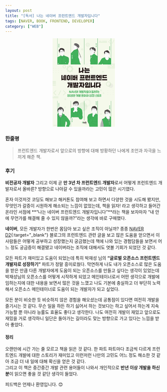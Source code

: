 ```yaml
---
layout: post
title: "[독서] 나는 네이버 프런트엔드 개발자입니다"
tags: [NAVER, BOOK, FRONTEND, DEVELOPER]
category: ["WEB"]
---
```


<center>
<img src="../../assets/img/front/naver_book.jpeg" alt="naver book" style="max-width: 200px" />
</center>

### 한줄평

> 프런트엔드 개발자로서 앞으로의 방향에 대해 방황하던 나에게 조언과 자극을 느끼게 해준 책.

### 후기

**비전공자 개발자** 그리고 이제 곧 **만 3년 차 프런트엔드 개발자**로서 어떻게 프런트엔드 개발자로서 올바른? 방향으로 나아갈 수 있을까라는 고민이 많은 시기였다.

혼자 이것저것 코딩도 해보고 해커톤도 참여해 보고 하면서 다양한 것을 시도해 봤지만, 무엇인가 갈증이 시원하게 해소되는 느낌이 없었는데, 책을 읽자! 라고 생각하고 들어간 온라인 서점에 **“나는 네이버 프런트엔드 개발자입니다”**라는 책을 보자마자 “내 안에 무언가를 해결해 줄 수 있지 않을까?”라는 생각에 바로 구매했다.

**네이버**, 모든 개발자가 한번은 몸담아 보고 싶은 조직이 아닐까? 종종 [NAVER D2](https://d2.naver.com/home){:target="\_blank"} 블로그의 프런트엔드 관련 글을 보고 많은 도움을 얻으면서 이 사람들은 어떻게 공부하고 성장했는지 궁금했는데 책에 나와 있는 경험담들을 보면서 어느 정도 궁금증이 해결됐고 네이버라는 조직에 대해서도 엿볼 기회가 되었던 것 같다.

모든 파트가 재미있고 도움이 되었는데 특히 박재성 님의 **“글로벌 오픈소스 프런트엔드 개발자로 성장하기”** 파트가 정말 흥미로웠다. 막연하게 나도 내가 오픈소스로 많은 도움을 받은 만큼 다른 개발자에게 도움이 되는 오픈소스를 만들고 싶다는 생각이 있었는데 박재성님의 오픈소스를 어떻게 시작하게 되었고 메인테이너로서 어떤 생각으로 개발에 임하는지에 대한 내용을 보면서 많은 것을 느꼈고 나도 기본에 충실하고 더 부단히 노력해서 오픈소스 메인테이너로 도움이 되는 개발자가 되고 싶었다.

모든 분이 비슷한 듯 비슷하지 않은 경험을 해오셨는데 공통점이 있다면 여전히 개발을 즐기시는 것 같다. 무슨 일을 하든 하기 싫어서 하는 것보다는 하고 싶어서 하는게 지속 가능할 뿐 아니라 능률도 효율도 좋다고 생각한다. 나도 여전히 개발이 재밌고 앞으로도 재밌을 거로 생각하니 일단은 돌아가는 길이라도 맞는 방향으로 가고 있다는 느낌을 받아 좋았다.

#### 정리

오랜만에 시간 가는 줄 모르고 책을 읽은 것 같다. 한 파트 파트마다 조금씩 다르게 프런트엔드 개발에 대한 스토리가 재미있고 이런저런 나만의 고민도 어느 정도 해소한 것 같아 조금 더 내 일에 대해 확신을 얻은 것 같다.
<br />
그리고 이 책은 중간중간 개발 관련 용어들이 나와서 개인적으로 **반년 이상 개발을 하신 분**이 읽으면 좋을 것 같단 생각이 들었다.

피드백은 언제나 환영입니다. 😊
